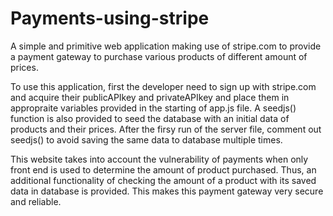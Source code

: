 # Payments-using-stripe

A simple and primitive web application making use of stripe.com to provide a payment gateway to purchase various products of different amount of prices.

To use this application, first the developer need to sign up with stripe.com and acquire their publicAPIkey and privateAPIkey and place them in appropraite variables provided in the starting of app.js file.
A seedjs() function is also provided to seed the database with an initial data of products and their prices. After the firsy run of the server file, comment out seedjs() to avoid saving the same data to database multiple times.

This website takes into account the vulnerability of payments when only front end is used to determine the amount of product purchased. Thus, an additional functionality of checking the amount of a product with its saved data in database is provided. 
This makes this payment gateway very secure and reliable.
